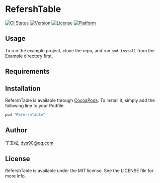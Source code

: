 # RefershTable

[![CI Status](http://img.shields.io/travis/丁玉松/RefershTable.svg?style=flat)](https://travis-ci.org/丁玉松/RefershTable)
[![Version](https://img.shields.io/cocoapods/v/RefershTable.svg?style=flat)](http://cocoapods.org/pods/RefershTable)
[![License](https://img.shields.io/cocoapods/l/RefershTable.svg?style=flat)](http://cocoapods.org/pods/RefershTable)
[![Platform](https://img.shields.io/cocoapods/p/RefershTable.svg?style=flat)](http://cocoapods.org/pods/RefershTable)

## Usage

To run the example project, clone the repo, and run `pod install` from the Example directory first.

## Requirements

## Installation

RefershTable is available through [CocoaPods](http://cocoapods.org). To install
it, simply add the following line to your Podfile:

```ruby
pod "RefershTable"
```

## Author

丁玉松, dys90@qq.com

## License

RefershTable is available under the MIT license. See the LICENSE file for more info.
